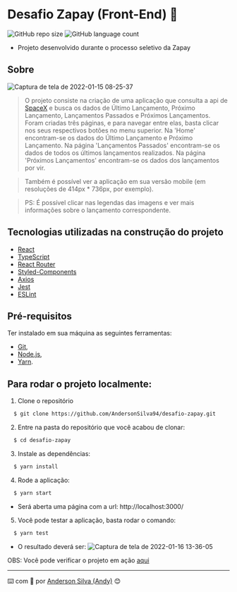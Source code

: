 # Desafio Zapay (Front-End) :rocket:

![GitHub repo size](https://img.shields.io/github/repo-size/AndersonSilva94/desafio-zapay?style=for-the-badge)
![GitHub language count](https://img.shields.io/github/languages/count/AndersonSilva94/desafio-zapay?style=for-the-badge)

- Projeto desenvolvido durante o processo seletivo da Zapay

## Sobre

![Captura de tela de 2022-01-15 08-25-37](https://user-images.githubusercontent.com/52717632/149621763-7fe827bf-2f4b-425f-835b-6b1fa39cec96.jpg)

> O projeto consiste na criação de uma aplicação que consulta a api de [SpaceX](https://github.com/r-spacex/SpaceX-API/tree/master/docs) e busca os dados de Último Lançamento, Próximo Lançamento, Lançamentos Passados e Próximos Lançamentos. Foram criadas três páginas, e para navegar entre elas, basta clicar nos seus respectivos botões no menu superior. Na 'Home' encontram-se os dados do Último Lançamento e Próximo Lançamento. Na página 'Lançamentos Passados' encontram-se os dados de todos os últimos lançamentos realizados. Na página 'Próximos Lançamentos' encontram-se os dados dos lançamentos por vir.

> Também é possível ver a aplicação em sua versão mobile (em resoluções de 414px * 736px, por exemplo).

> PS: É possível clicar nas legendas das imagens e ver mais informações sobre o lançamento correspondente.

## Tecnologias utilizadas na construção do projeto
- [React](https://pt-br.reactjs.org/)
- [TypeScript](https://www.typescriptlang.org/)
- [React Router](https://v5.reactrouter.com/web/guides/quick-start)
- [Styled-Components](https://styled-components.com/)
- [Axios](https://axios-http.com/docs/example)
- [Jest](https://jestjs.io/pt-BR/)
- [ESLint](https://eslint.org/)

## Pré-requisitos
Ter instalado em sua máquina as seguintes ferramentas:

* [Git](https://git-scm.com), 
* [Node.js](https://nodejs.org/en/),
* [Yarn](https://yarnpkg.com/).

## Para rodar o projeto localmente:
1. Clone o repositório
  ```bash
    $ git clone https://github.com/AndersonSilva94/desafio-zapay.git
  ```
2. Entre na pasta do repositório que você acabou de clonar:
  ```bash
    $ cd desafio-zapay
  ```

3. Instale as dependências:
  ```bash
    $ yarn install
  ```

4. Rode a aplicação:
  ```bash
    $ yarn start
  ```
  * Será aberta uma página com a url: http://localhost:3000/


5. Você pode testar a aplicação, basta rodar o comando:
  ```bash
    $ yarn test
  ```

 * O resultado deverá ser:
![Captura de tela de 2022-01-16 13-36-05](https://user-images.githubusercontent.com/52717632/149671477-53f00a16-a76f-48e1-ab6f-022de3e8ea71.jpg)


OBS: Você pode verificar o projeto em ação [aqui](https://desafio-zapay.netlify.app/)

---
:keyboard: com :purple_heart: por [Anderson Silva (Andy)](https://www.linkedin.com/in/andssilva/) 😊